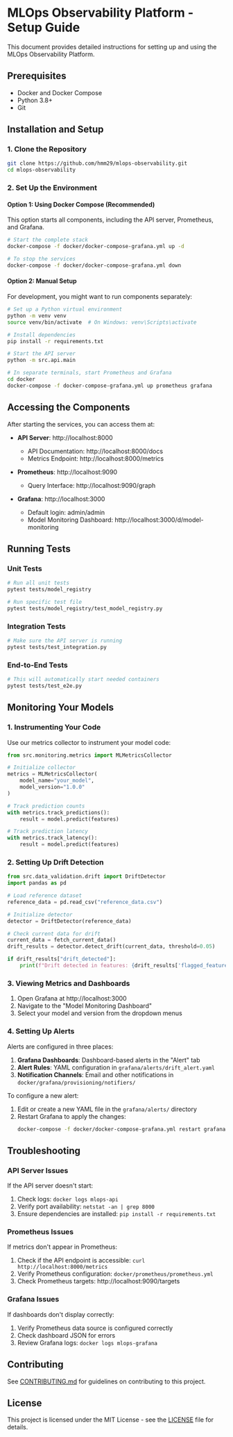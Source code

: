 # MLOps Observability Platform - Setup Guide

This document provides detailed instructions for setting up and using the MLOps Observability Platform.

## Prerequisites

- Docker and Docker Compose
- Python 3.8+
- Git

## Installation and Setup

### 1. Clone the Repository

```bash
git clone https://github.com/hmm29/mlops-observability.git
cd mlops-observability
```

### 2. Set Up the Environment

#### Option 1: Using Docker Compose (Recommended)

This option starts all components, including the API server, Prometheus, and Grafana.

```bash
# Start the complete stack
docker-compose -f docker/docker-compose-grafana.yml up -d

# To stop the services
docker-compose -f docker/docker-compose-grafana.yml down
```

#### Option 2: Manual Setup

For development, you might want to run components separately:

```bash
# Set up a Python virtual environment
python -m venv venv
source venv/bin/activate  # On Windows: venv\Scripts\activate

# Install dependencies
pip install -r requirements.txt

# Start the API server
python -m src.api.main

# In separate terminals, start Prometheus and Grafana
cd docker
docker-compose -f docker-compose-grafana.yml up prometheus grafana
```

## Accessing the Components

After starting the services, you can access them at:

- **API Server**: http://localhost:8000
  - API Documentation: http://localhost:8000/docs
  - Metrics Endpoint: http://localhost:8000/metrics
  
- **Prometheus**: http://localhost:9090
  - Query Interface: http://localhost:9090/graph
  
- **Grafana**: http://localhost:3000
  - Default login: admin/admin
  - Model Monitoring Dashboard: http://localhost:3000/d/model-monitoring

## Running Tests

### Unit Tests

```bash
# Run all unit tests
pytest tests/model_registry

# Run specific test file
pytest tests/model_registry/test_model_registry.py
```

### Integration Tests

```bash
# Make sure the API server is running
pytest tests/test_integration.py
```

### End-to-End Tests

```bash
# This will automatically start needed containers
pytest tests/test_e2e.py
```

## Monitoring Your Models

### 1. Instrumenting Your Code

Use our metrics collector to instrument your model code:

```python
from src.monitoring.metrics import MLMetricsCollector

# Initialize collector
metrics = MLMetricsCollector(
    model_name="your_model",
    model_version="1.0.0"
)

# Track prediction counts
with metrics.track_predictions():
    result = model.predict(features)

# Track prediction latency
with metrics.track_latency():
    result = model.predict(features)
```

### 2. Setting Up Drift Detection

```python
from src.data_validation.drift import DriftDetector
import pandas as pd

# Load reference dataset
reference_data = pd.read_csv("reference_data.csv")

# Initialize detector
detector = DriftDetector(reference_data)

# Check current data for drift
current_data = fetch_current_data()
drift_results = detector.detect_drift(current_data, threshold=0.05)

if drift_results["drift_detected"]:
    print(f"Drift detected in features: {drift_results['flagged_features']}")
```

### 3. Viewing Metrics and Dashboards

1. Open Grafana at http://localhost:3000
2. Navigate to the "Model Monitoring Dashboard"
3. Select your model and version from the dropdown menus

### 4. Setting Up Alerts

Alerts are configured in three places:

1. **Grafana Dashboards**: Dashboard-based alerts in the "Alert" tab
2. **Alert Rules**: YAML configuration in `grafana/alerts/drift_alert.yaml`
3. **Notification Channels**: Email and other notifications in `docker/grafana/provisioning/notifiers/`

To configure a new alert:

1. Edit or create a new YAML file in the `grafana/alerts/` directory
2. Restart Grafana to apply the changes:
   ```bash
   docker-compose -f docker/docker-compose-grafana.yml restart grafana
   ```

## Troubleshooting

### API Server Issues

If the API server doesn't start:

1. Check logs: `docker logs mlops-api`
2. Verify port availability: `netstat -an | grep 8000`
3. Ensure dependencies are installed: `pip install -r requirements.txt`

### Prometheus Issues

If metrics don't appear in Prometheus:

1. Check if the API endpoint is accessible: `curl http://localhost:8000/metrics`
2. Verify Prometheus configuration: `docker/prometheus/prometheus.yml`
3. Check Prometheus targets: http://localhost:9090/targets

### Grafana Issues

If dashboards don't display correctly:

1. Verify Prometheus data source is configured correctly
2. Check dashboard JSON for errors
3. Review Grafana logs: `docker logs mlops-grafana`

## Contributing

See [CONTRIBUTING.md](CONTRIBUTING.md) for guidelines on contributing to this project.

## License

This project is licensed under the MIT License - see the [LICENSE](LICENSE) file for details.

